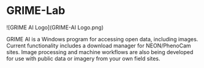 # GRIME-Lab

![GRIME AI Logo](GRIME-AI Logo.png)

GRIME AI is a Windows program for accessing open data, including images. Current functionality includes a download manager for NEON/PhenoCam sites. Image processing and machine workflows are also being developed for use with public data or imagery from your own field sites.
